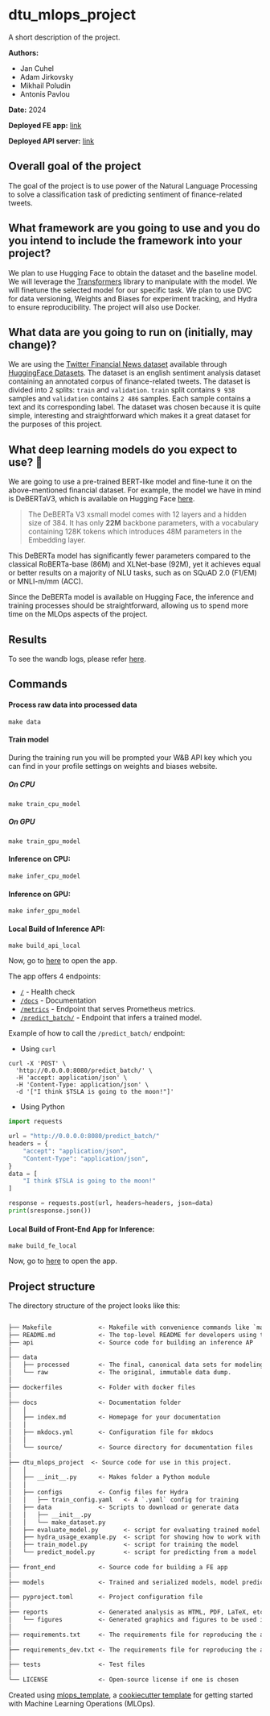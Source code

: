 # dtu_mlops_project

A short description of the project.

<b>Authors:</b>
- Jan Cuhel
- Adam Jirkovsky
- Mikhail Poludin
- Antonis Pavlou

<b>Date:</b> 2024

<b>Deployed FE app:</b> [link](https://fe-financial-tweet-sentiment-o64hln5vbq-ew.a.run.app)

<b>Deployed API server:</b> [link](https://deployed-financial-tweet-sentiment-o64hln5vbq-ew.a.run.app)


## Overall goal of the project
The goal of the project is to use power of the Natural Language Processing to solve a classification task of predicting sentiment of finance-related tweets.

## What framework are you going to use and you do you intend to include the framework into your project?
We plan to use Hugging Face to obtain the dataset and the baseline model. We will leverage the [Transformers](https://github.com/huggingface/transformers) library to manipulate with the model. We will finetune the selected model for our specific task. We plan to use DVC for data versioning, Weights and Biases for experiment tracking, and Hydra to ensure reproducibility. The project will also use Docker.

## What data are you going to run on (initially, may change)?
We are using the [Twitter Financial News dataset](https://huggingface.co/datasets/zeroshot/twitter-financial-news-sentiment) available through [HuggingFace Datasets](https://huggingface.co/docs/datasets/index). The dataset is an english sentiment analysis dataset containing an annotated corpus of finance-related tweets. The dataset is divided into 2 splits: `train` and `validation`. `train` split contains `9 938` samples and `validation` contains `2 486` samples. Each sample contains a text and its corresponding label. The dataset was chosen because it is quite simple, interesting and straightforward which makes it a great dataset for the purposes of this project.

## What deep learning models do you expect to use? :brain:
We are going to use a pre-trained BERT-like model and fine-tune it on the above-mentioned financial dataset. For example, the model we have in mind is DeBERTaV3, which is available on Hugging Face [here](https://huggingface.co/microsoft/deberta-v3-xsmall).

> The DeBERTa V3 xsmall model comes with 12 layers and a hidden size of 384. It has only **22M** backbone parameters, with a vocabulary containing 128K tokens which introduces 48M parameters in the Embedding layer.

This DeBERTa model has significantly fewer parameters compared to the classical RoBERTa-base (86M) and XLNet-base (92M), yet it achieves equal or better results on a majority of NLU tasks, such as on SQuAD 2.0 (F1/EM) or MNLI-m/mm (ACC).

Since the DeBERTa model is available on Hugging Face, the inference and training processes should be straightforward, allowing us to spend more time on the MLOps aspects of the project.

## Results

To see the wandb logs, please refer [here](https://wandb.ai/dtu-mlops-financial-tweets/train/?workspace=user-).

## Commands

#### Process raw data into processed data
```shell
make data
```
#### Train model
During the training run you will be prompted your W&B API key which you can find in your profile settings on weights and biases website.
##### On CPU
```shell
make train_cpu_model
```
##### On GPU
```shell
make train_gpu_model
```
<!-- You can remove the `--gpu all` switch for gpu-less machines.

The `-v $(pwd)/models:/models/` makes the `models/` folder shared between the host and the container so that the learned weights were saved to the host. -->
#### Inference on CPU:
```shell
make infer_cpu_model
```
#### Inference on GPU:
```shell
make infer_gpu_model
```
#### Local Build of Inference API:
```shell
make build_api_local
```

Now, go to [here](http://0.0.0.0:8080/) to open the app.

The app offers 4 endpoints:
- [`/`](http://0.0.0.0:8080/) - Health check
- [`/docs`](http://0.0.0.0:8080/docs) - Documentation
- [`/metrics`](http://0.0.0.0:8080/docs) - Endpoint that serves Prometheus metrics.
- [`/predict_batch/`](http://0.0.0.0:8080/predict_batch/) - Endpoint that infers a trained model.

Example of how to call the `/predict_batch/` endpoint:
- Using `curl`
```shell
curl -X 'POST' \
  'http://0.0.0.0:8080/predict_batch/' \
  -H 'accept: application/json' \
  -H 'Content-Type: application/json' \
  -d '["I think $TSLA is going to the moon!"]'
```
- Using Python
```python
import requests

url = "http://0.0.0.0:8080/predict_batch/"
headers = {
    "accept": "application/json",
    "Content-Type": "application/json",
}
data = [
    "I think $TSLA is going to the moon!"
]

response = requests.post(url, headers=headers, json=data)
print(sresponse.json())
```

#### Local Build of Front-End App for Inference:
```shell
make build_fe_local
```

Now, go to [here](http://0.0.0.0:8501) to open the app.

## Project structure

The directory structure of the project looks like this:

```txt

├── Makefile             <- Makefile with convenience commands like `make data` or `make train`
├── README.md            <- The top-level README for developers using this project.
├── api                  <- Source code for building an inference AP
│
├── data
│   ├── processed        <- The final, canonical data sets for modeling.
│   └── raw              <- The original, immutable data dump.
│
├── dockerfiles          <- Folder with docker files
│
├── docs                 <- Documentation folder
│   │
│   ├── index.md         <- Homepage for your documentation
│   │
│   ├── mkdocs.yml       <- Configuration file for mkdocs
│   │
│   └── source/          <- Source directory for documentation files
│
├── dtu_mlops_project  <- Source code for use in this project.
│   │
│   ├── __init__.py      <- Makes folder a Python module
│   │
│   ├── configs          <- Config files for Hydra
│   │   ├── train_config.yaml   <- A `.yaml` config for training
│   ├── data             <- Scripts to download or generate data
│   │   ├── __init__.py
│   │   └── make_dataset.py
│   ├── evaluate_model.py       <- script for evaluating trained model on test dataset
│   ├── hydra_usage_example.py  <- script for showing how to work with hydra
│   ├── train_model.py          <- script for training the model
│   └── predict_model.py        <- script for predicting from a model
│
├── front_end            <- Source code for building a FE app
│
├── models               <- Trained and serialized models, model predictions, or model summaries
│
├── pyproject.toml       <- Project configuration file
│
├── reports              <- Generated analysis as HTML, PDF, LaTeX, etc.
│   └── figures          <- Generated graphics and figures to be used in reporting
│
├── requirements.txt     <- The requirements file for reproducing the analysis environment
│
├── requirements_dev.txt <- The requirements file for reproducing the analysis environment
│
├── tests                <- Test files
│
└── LICENSE              <- Open-source license if one is chosen
```

Created using [mlops_template](https://github.com/SkafteNicki/mlops_template),
a [cookiecutter template](https://github.com/cookiecutter/cookiecutter) for getting
started with Machine Learning Operations (MLOps).
